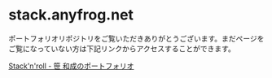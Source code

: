 # stack.anyfrog.net

ポートフォリオリポジトリをご覧いただきありがとうございます。まだページをご覧になっていない方は下記リンクからアクセスすることができます。

[Stack'n'roll - 笹 和成のポートフォリオ](https://stack.anyfrog.net/)

